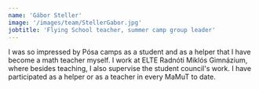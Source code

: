 ```yaml
---
name: 'Gábor Steller'
image: '/images/team/StellerGabor.jpg'
jobtitle: 'Flying School teacher, summer camp group leader'
---
```


I was so impressed by Pósa camps as a student and as a helper that I have become a math teacher myself. I work at ELTE Radnóti Miklós Gimnázium, where besides teaching, I also supervise the student council's work. I have participated as a helper or as a teacher in every MaMuT to date.
